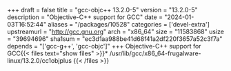 +++
draft = false
title = "gcc-objc++ 13.2.0-5"
version = "13.2.0-5"
description = "Objective-C++ support for GCC"
date = "2024-01-03T16:52:44"
aliases = "/packages/10528"
categories = ['devel-extra']
upstreamurl = "http://gcc.gnu.org"
arch = "x86_64"
size = "11583868"
usize = "39694696"
sha1sum = "ec3d1aa988be41d68f41a2df220f3657a52c3f7a"
depends = "['gcc-g++', 'gcc-objc']"
+++
Objective-C++ support for GCC{{< files text="show files" >}}* /usr/lib/gcc/x86_64-frugalware-linux/13.2.0/cc1objplus
{{< /files >}}